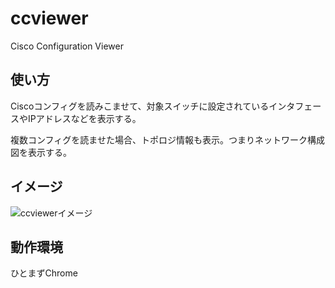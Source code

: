 # ccviewer
Cisco Configuration Viewer

## 使い方
Ciscoコンフィグを読みこませて、対象スイッチに設定されているインタフェースやIPアドレスなどを表示する。

複数コンフィグを読ませた場合、トポロジ情報も表示。つまりネットワーク構成図を表示する。

## イメージ
![ccviewerイメージ](http://i.imgur.com/T6gbx68.jpg)

## 動作環境
ひとまずChrome